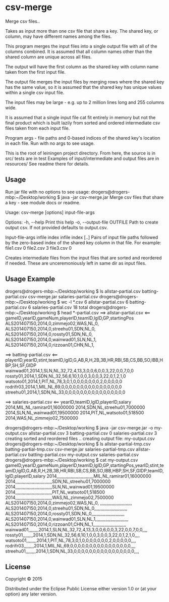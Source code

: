 # csv-merge

Merge csv files..

Takes as input more than one csv file that share a key.
The shared key, or column, may have different names among the
files.

This program merges the input files into a single output file
with all of the columns combined.  It is assumed that all column
names other than the shared column are unique across all files.

The output will have the first column as the shared key with column
name taken from the first input file.

The output file merges the input files by merging rows where the
shared key has the same value, so it is assumed that the shared key
has unique values within a single csv input file.

The input files may be large - e.g. up to 2 million lines long and
255 columns wide.

It is assumed that a single input file cat fit entirely in memory
but not the final product which is built lazily from sorted and ordered
intermediate csv files taken from each input file.

Program args - file paths and 0-based indices of the shared key's 
   location in each file.
   Run with no args to see usage.

This is the root of leiningen project directory.  From here, the source
is in 
src/
tests are in
test
Examples of input/intermediate and output files are in
resources/
See readme there for details.

## Usage

Run jar file with no options to see usage:
drogers@drogers-mbp:~/Desktop/working
$ java -jar csv-merge.jar
Merge csv files that share a key - see module docs or readme.

Usage: csv-merge [options] input-file-args

Options:
  -h, --help                 Print this help
  -o, --output-file OUTFILE  Path to create output csv.
    If not provided defaults to output.csv.

Input-file-args
infile index infile index [..]
Pairs of input file paths followed by the zero-based index
of the shared key column in that file.
For example:
file1.csv 0 file2.csv 3 file3.csv 0

Creates intermediate files from the input files that are sorted
and reordered if needed. These are unceremoniously left in same
dir as input files.

## Usage Example

drogers@drogers-mbp:~/Desktop/working
$ ls
allstar-partial.csv  batting-partial.csv  csv-merge.jar        salaries-partial.csv
drogers@drogers-mbp:~/Desktop/working
$ wc -l *.csv
       6 allstar-partial.csv
       6 batting-partial.csv
       6 salaries-partial.csv
      18 total
drogers@drogers-mbp:~/Desktop/working
$ head *-partial.csv
==> allstar-partial.csv <==
gameID,yearID,gameNum,playerID,teamID,lgID,GP,startingPos
ALS201407150,2014,0,zimmejo02,WAS,NL,0,
ALS201407150,2014,0,streehu01,SDN,NL,0,
ALS201407150,2014,0,rossty01,SDN,NL,0,
ALS201407150,2014,0,wainwad01,SLN,NL,1,
ALS201407150,2014,0,rizzoan01,CHN,NL,1,

==> batting-partial.csv <==
playerID,yearID,stint,teamID,lgID,G,AB,R,H,2B,3B,HR,RBI,SB,CS,BB,SO,IBB,HBP,SH,SF,GIDP
wainwad01,2014,1,SLN,NL,32,72,4,13,3,0,0,6,0,0,3,22,0,0,7,0,0
rossty01,2014,1,SDN,NL,32,56,6,10,1,0,0,3,0,0,3,22,0,1,2,1,0
watsoto01,2014,1,PIT,NL,78,3,0,1,0,0,0,0,0,0,0,2,0,0,0,0,0
rodrifr03,2014,1,MIL,NL,69,0,0,0,0,0,0,0,0,0,0,0,0,0,0,0,0
streehu01,2014,1,SDN,NL,33,0,0,0,0,0,0,0,0,0,0,0,0,0,0,0,0

==> salaries-partial.csv <==
yearID,teamID,lgID,playerID,salary
2014,MIL,NL,ramirar01,16000000
2014,SDN,NL,streehu01,7000000
2014,SLN,NL,wainwad01,19500000
2014,PIT,NL,watsoto01,518500
2014,WAS,NL,zimmejo02,7500000

drogers@drogers-mbp:~/Desktop/working
$ java -jar csv-merge.jar -o my-output.csv allstar-partial.csv 3 batting-partial.csv 0 salaries-partial.csv 3
creating sorted and reordered files ..
creating output file:  my-output.csv
drogers@drogers-mbp:~/Desktop/working
$ ls
allstar-partial-tmp.csv  batting-partial-tmp.csv  csv-merge.jar            salaries-partial-tmp.csv
allstar-partial.csv      batting-partial.csv      my-output.csv            salaries-partial.csv
drogers@drogers-mbp:~/Desktop/working
$ cat my-output.csv
gameID,yearID,gameNum,playerID,teamID,lgID,GP,startingPos,yearID,stint,teamID,lgID,G,AB,R,H,2B,3B,HR,RBI,SB,CS,BB,SO,IBB,HBP,SH,SF,GIDP,teamID,lgID,playerID,salary
2014,,,,,,,,,,,,,,,,,,,,,,,,,,,,,MIL,NL,ramirar01,16000000
2014,,,,,,,,,,,,,,,,,,,,,,,,,,,,,SDN,NL,streehu01,7000000
2014,,,,,,,,,,,,,,,,,,,,,,,,,,,,,SLN,NL,wainwad01,19500000
2014,,,,,,,,,,,,,,,,,,,,,,,,,,,,,PIT,NL,watsoto01,518500
2014,,,,,,,,,,,,,,,,,,,,,,,,,,,,,WAS,NL,zimmejo02,7500000
ALS201407150,2014,0,zimmejo02,WAS,NL,0, ,,,,,,,,,,,,,,,,,,,,,,,,,
ALS201407150,2014,0,streehu01,SDN,NL,0,,,,,,,,,,,,,,,,,,,,,,,,,,
ALS201407150,2014,0,rossty01,SDN,NL,0,,,,,,,,,,,,,,,,,,,,,,,,,,
ALS201407150,2014,0,wainwad01,SLN,NL,1,,,,,,,,,,,,,,,,,,,,,,,,,,
ALS201407150,2014,0,rizzoan01,CHN,NL,1,,,,,,,,,,,,,,,,,,,,,,,,,,
wainwad01,,,,,,,,2014,1,SLN,NL,32,72,4,13,3,0,0,6,0,0,3,22,0,0,7,0,0,,,,
rossty01,,,,,,,,2014,1,SDN,NL,32,56,6,10,1,0,0,3,0,0,3,22,0,1,2,1,0,,,,
watsoto01,,,,,,,,2014,1,PIT,NL,78,3,0,1,0,0,0,0,0,0,0,2,0,0,0,0,0,,,,
rodrifr03,,,,,,,,2014,1,MIL,NL,69,0,0,0,0,0,0,0,0,0,0,0,0,0,0,0,0,,,,
streehu01,,,,,,,,2014,1,SDN,NL,33,0,0,0,0,0,0,0,0,0,0,0,0,0,0,0,0,,,,


## License

Copyright © 2015 

Distributed under the Eclipse Public License either version 1.0 or (at
your option) any later version.
